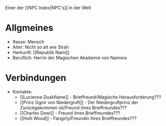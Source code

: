 Einer der [[NPC Index|NPC's]] in der Welt

# Allgmeines
- Rasse: Mensch
- Alter: Nicht so alt wie Strah
- Herkunft: [[Republik Nami]]
- Beruflich: Herrin der Magischen Akademie von Namora
# Verbindungen
- Kontakte:
	- [[Lucienne Duskflame]] - Brieffreund/Magische Herausforderung???
	- [[Prinz Ognir von Niedergruft]] - Der Niedergruftprinz der Zurückgekommen ist/Freund ihres Brieffreundes???
	- [[Charles Dowi]] - Freund ihres Brieffreundes???
	- [[Holli Wood]] - Fangirly/Freundin ihres Brieffreundes???